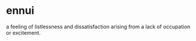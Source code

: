 # ennui
a feeling of listlessness and dissatisfaction arising from a lack of occupation or excitement.
